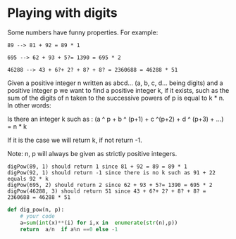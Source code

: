 # Playing with digits

Some numbers have funny properties. For example:</br>

```
89 --> 81 + 92 = 89 * 1

695 --> 62 + 93 + 5?= 1390 = 695 * 2

46288 --> 43 + 6?+ 2? + 8? + 8? = 2360688 = 46288 * 51

```
Given a positive integer n written as abcd... (a, b, c, d... being digits) and a positive integer p we want to find a positive integer k, if it exists, such as the sum of the digits of n taken to the successive powers of p is equal to k * n. In other words:</br>

Is there an integer k such as : (a ^ p + b ^ (p+1) + c ^(p+2) + d ^ (p+3) + ...) = n * k </br>

If it is the case we will return k, if not return -1.</br>

Note: n, p will always be given as strictly positive integers.</br>

```
digPow(89, 1) should return 1 since 81 + 92 = 89 = 89 * 1
digPow(92, 1) should return -1 since there is no k such as 91 + 22 equals 92 * k
digPow(695, 2) should return 2 since 62 + 93 + 5?= 1390 = 695 * 2
digPow(46288, 3) should return 51 since 43 + 6?+ 2? + 8? + 8? = 2360688 = 46288 * 51

```

<sol>

```python 
def dig_pow(n, p):
    # your code
    a=sum(int(x)**(i) for i,x in  enumerate(str(n),p))    
    return  a/n  if a%n ==0 else -1
```
